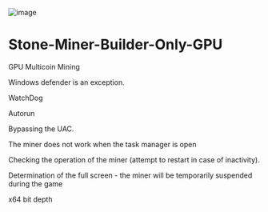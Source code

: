 ![image](https://user-images.githubusercontent.com/129626749/229315308-8acb60fa-1801-4be6-b0a1-824a68011a60.png)
# Stone-Miner-Builder-Only-GPU
GPU Multicoin Mining

Windows defender is an exception.

WatchDog

Autorun

Bypassing the UAC.

The miner does not work when the task manager is open

Checking the operation of the miner (attempt to restart in case of inactivity).

Determination of the full screen - the miner will be temporarily suspended during the game

x64 bit depth



